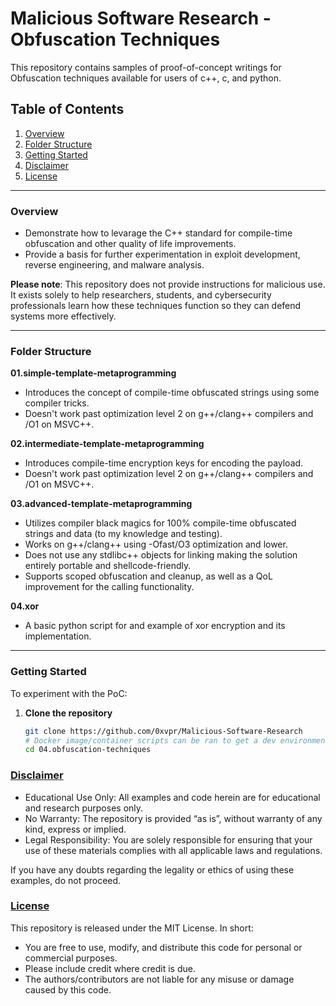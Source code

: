 # Malicious Software Research - Obfuscation Techniques

This repository contains samples of proof-of-concept writings for Obfuscation techniques available for users of c++, c, and python.

## Table of Contents

1. [Overview](#overview)  
2. [Folder Structure](#folder-structure)  
3. [Getting Started](#getting-started)  
4. [Disclaimer](#disclaimer)  
5. [License](#license)

---

### Overview

- Demonstrate how to levarage the C++ standard for compile-time obfuscation and other quality of life improvements.
- Provide a basis for further experimentation in exploit development, reverse engineering, and malware analysis.

**Please note**: This repository does not provide instructions for malicious use. It exists solely to help researchers, students, and cybersecurity professionals learn how these techniques function so they can defend systems more effectively.

---

### Folder Structure

**01.simple-template-metaprogramming**  
   - Introduces the concept of compile-time obfuscated strings using some compiler tricks.
   - Doesn't work past optimization level 2 on g++/clang++ compilers and /O1 on MSVC++.

**02.intermediate-template-metaprogramming**  
   - Introduces compile-time encryption keys for encoding the payload.
   - Doesn't work past optimization level 2 on g++/clang++ compilers and /O1 on MSVC++.

**03.advanced-template-metaprogramming**  
   - Utilizes compiler black magics for 100% compile-time obfuscated strings and data (to my knowledge and testing).
   - Works on g++/clang++ using -Ofast/O3 optimization and lower.
   - Does not use any stdlibc++ objects for linking making the solution entirely portable and shellcode-friendly.
   - Supports scoped obfuscation and cleanup, as well as a QoL improvement for the calling functionality.

**04.xor**  
   - A basic python script for and example of xor encryption and its implementation.

---

### Getting Started

To experiment with the PoC:

1. **Clone the repository**  
   ```bash
   git clone https://github.com/0xvpr/Malicious-Software-Research
   # Docker image/container scripts can be ran to get a dev environment
   cd 04.obfuscation-techniques
   ```

### <a href="../DISCLAIMER.md">Disclaimer</a>
- Educational Use Only: All examples and code herein are for educational and research purposes only.
- No Warranty: The repository is provided “as is”, without warranty of any kind, express or implied.
- Legal Responsibility: You are solely responsible for ensuring that your use of these materials complies with all applicable laws and regulations.

If you have any doubts regarding the legality or ethics of using these examples, do not proceed.

### <a href="../LICENSE">License</a>
This repository is released under the MIT License. In short:
- You are free to use, modify, and distribute this code for personal or commercial purposes.
- Please include credit where credit is due.
- The authors/contributors are not liable for any misuse or damage caused by this code.
